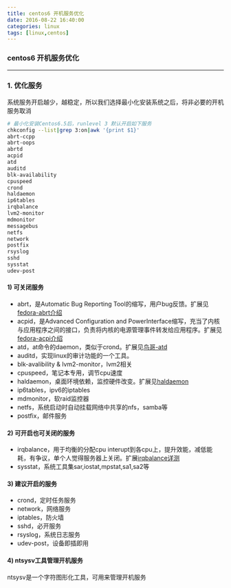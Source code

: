 ```yaml
---
title: centos6 开机服务优化
date: 2016-08-22 16:40:00
categories: linux
tags: [linux,centos]
---
```

### centos6 开机服务优化

---

### 1. 优化服务
系统服务开启越少，越稳定，所以我们选择最小化安装系统之后，将非必要的开机服务取消
``` bash
# 最小化安装Centos6.5后，runlevel 3 默认开启如下服务
chkconfig --list|grep 3:on|awk '{print $1}'
abrt-ccpp
abrt-oops
abrtd
acpid
atd
auditd
blk-availability
cpuspeed
crond
haldaemon
ip6tables
irqbalance
lvm2-monitor
mdmonitor
messagebus
netfs
network
postfix
rsyslog
sshd
sysstat
udev-post
```

#### 1) 可关闭服务
- abrt，是Automatic Bug Reporting Tool的缩写，用户bug反馈。扩展见[fedora-abrt介绍](https://docs.fedoraproject.org/en-US/Fedora_Draft_Documentation/0.1/html/System_Administrators_Guide/ch-abrt.html)
- acpid，是Advanced Configuration and PowerInterface缩写，充当了内核与应用程序之间的接口，负责将内核的电源管理事件转发给应用程序。扩展见[fedora-acpi介绍](https://docs.fedoraproject.org/en-US/Fedora/18/html/Power_Management_Guide/acpid.html)
- atd，at命令的daemon，类似于crond。扩展见[鸟哥-atd](http://linux.vbird.org/linux_basic/0430cron.php#whatiscron_type)
- auditd，实现linux的审计功能的一个工具。
- blk-avalibility & lvm2-monitor，lvm2相关
- cpuspeed，笔记本专用，调节cpu速度
- haldaemon，桌面环境依赖，监控硬件改变。扩展见[haldaemon](https://www.hscripts.com/tutorials/linux-services/haldaemon.html)
- ip6tables，ipv6的iptables
- mdmonitor，软raid监控器
- netfs，系统启动时自动挂载网络中共享的nfs，samba等
- postfix，邮件服务

#### 2) 可开启也可关闭的服务
- irqbalance，用于均衡的分配cpu interupt到各cpu上，提升效能，减低能耗，有争议，单个人觉得服务器上关闭。扩展[irqbalance详测](http://blog.yufeng.info/archives/2422)
- sysstat，系统工具集sar,iostat,mpstat,sa1,sa2等

#### 3) 建议开启的服务
- crond，定时任务服务
- network，网络服务
- iptables，防火墙
- sshd，必开服务
- rsyslog，系统日志服务
- udev-post，设备即插即用

#### 4) ntsysv工具管理开机服务
ntsysv是一个字符图形化工具，可用来管理开机服务
